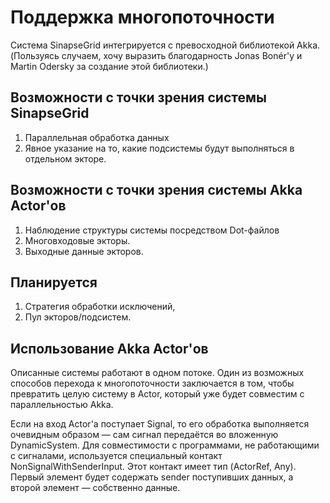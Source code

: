 Поддержка многопоточности
=========================

Система SinapseGrid интегрируется с превосходной библиотекой Akka. (Пользуясь случаем, хочу выразить благодарность Jonas Bonér'у и Martin Odersky за создание этой библиотеки.)

Возможности с точки зрения системы SinapseGrid
----------------------------------------------

1. Параллельная обработка данных
2. Явное указание на то, какие подсистемы будут выполняться в отдельном экторе.

Возможности с точки зрения системы Akka Actor'ов
------------------------------------------------

1. Наблюдение структуры системы посредством Dot-файлов
2. Многовходовые экторы.
3. Выходные данные экторов.

Планируется
-----------
1. Стратегия обработки исключений,
2. Пул экторов/подсистем.

Использование Akka Actor'ов
---------------------------

Описанные системы работают в одном потоке. Один из возможных способов перехода к многопоточности заключается в том,
чтобы превратить целую систему в Actor, который уже будет совместим с параллельностью Akka.

Если на вход Actor'а поступает Signal, то его обработка выполняется очевидным образом — сам сигнал передаётся во вложенную DynamicSystem. Для совместимости с программами, не работающими с сигналами, используется специальный контакт NonSignalWithSenderInput. Этот контакт имеет тип (ActorRef, Any). Первый элемент будет содержать sender поступивших данных, а второй элемент — собственно данные.


